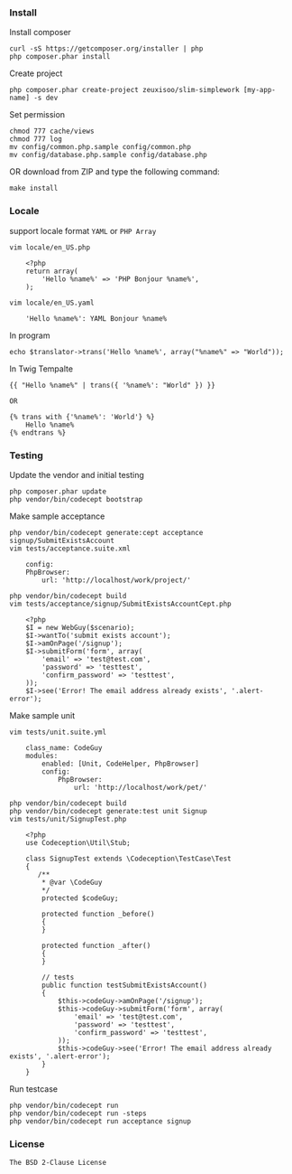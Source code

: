 ### Install

Install composer

	curl -sS https://getcomposer.org/installer | php
	php composer.phar install

Create project

	php composer.phar create-project zeuxisoo/slim-simplework [my-app-name] -s dev

Set permission

	chmod 777 cache/views
	chmod 777 log
	mv config/common.php.sample config/common.php
	mv config/database.php.sample config/database.php

OR download from ZIP and type the following command:

	make install

### Locale

support locale format `YAML` or `PHP Array`

	vim locale/en_US.php

		<?php
		return array(
			'Hello %name%' => 'PHP Bonjour %name%',
		);

	vim locale/en_US.yaml

		'Hello %name%': YAML Bonjour %name%

In program

	echo $translator->trans('Hello %name%', array("%name%" => "World"));

In Twig Tempalte

	{{ "Hello %name%" | trans({ '%name%': "World" }) }}

	OR

	{% trans with {'%name%': 'World'} %}
		Hello %name%
	{% endtrans %}

### Testing

Update the vendor and initial testing

	php composer.phar update
	php vendor/bin/codecept bootstrap

Make sample acceptance

	php vendor/bin/codecept generate:cept acceptance signup/SubmitExistsAccount
	vim tests/acceptance.suite.xml

		config:
        PhpBrowser:
            url: 'http://localhost/work/project/'

	php vendor/bin/codecept build
	vim tests/acceptance/signup/SubmitExistsAccountCept.php

		<?php
		$I = new WebGuy($scenario);
		$I->wantTo('submit exists account');
		$I->amOnPage('/signup');
		$I->submitForm('form', array(
			'email' => 'test@test.com',
			'password' => 'testtest',
			'confirm_password' => 'testtest',
		));
		$I->see('Error! The email address already exists', '.alert-error');

Make sample unit

	vim tests/unit.suite.yml

		class_name: CodeGuy
		modules:
		    enabled: [Unit, CodeHelper, PhpBrowser]
		    config:
		        PhpBrowser:
		            url: 'http://localhost/work/pet/'

	php vendor/bin/codecept build
	php vendor/bin/codecept generate:test unit Signup
	vim tests/unit/SignupTest.php

		<?php
		use Codeception\Util\Stub;

		class SignupTest extends \Codeception\TestCase\Test
		{
		   /**
		    * @var \CodeGuy
		    */
		    protected $codeGuy;

		    protected function _before()
		    {
		    }

		    protected function _after()
		    {
		    }

		    // tests
		    public function testSubmitExistsAccount()
		    {
		        $this->codeGuy->amOnPage('/signup');
		        $this->codeGuy->submitForm('form', array(
		            'email' => 'test@test.com',
		            'password' => 'testtest',
		            'confirm_password' => 'testtest',
		        ));
		        $this->codeGuy->see('Error! The email address already exists', '.alert-error');
		    }
		}

Run testcase

	php vendor/bin/codecept run
	php vendor/bin/codecept run -steps
	php vendor/bin/codecept run acceptance signup

### License

	The BSD 2-Clause License
